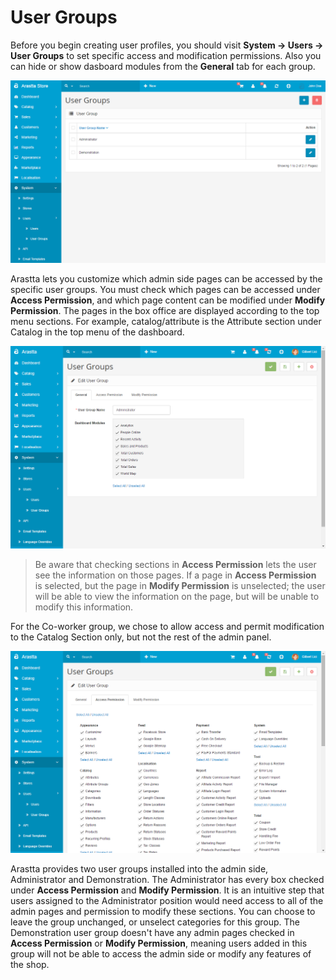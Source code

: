 User Groups
======

Before you begin creating user profiles, you should visit **System → Users → User Groups** to set specific access and modification permissions. Also you can hide or show dasboard modules from the **General** tab for each group.

![system user groups backend](_images/system-user-groups.png)

Arastta lets you customize which admin side pages can be accessed by the specific user groups. You must check which pages can be accessed under **Access Permission**, and which page content can be modified under **Modify Permission**. The pages in the box office are displayed according to the top menu sections. For example, catalog/attribute is the Attribute section under Catalog in the top menu of the dashboard.

![user groups backend general tab](_images/user-group-general.png)

> Be aware that checking sections in **Access Permission** lets the user see the information on those pages. If a page in **Access Permission** is selected, but the page in **Modify Permission** is unselected; the user will be able to view the information on the page, but will be unable to modify this information.

For the Co-worker group, we chose to allow access and permit modification to the Catalog Section only, but not the rest of the admin panel.

![user groups backend access permission tab](_images/user-group-access-permission.png)

Arastta provides two user groups installed into the admin side, Administrator and Demonstration. The Administrator has every box checked under **Access Permission** and **Modify Permission**. It is an intuitive step that users assigned to the Administrator position would need access to all of the admin pages and permission to modify these sections. You can choose to leave the group unchanged, or unselect categories for this group. The Demonstration user group doesn't have any admin pages checked in **Access Permission** or **Modify Permission**, meaning users added in this group will not be able to access the admin side or modify any features of the shop.
